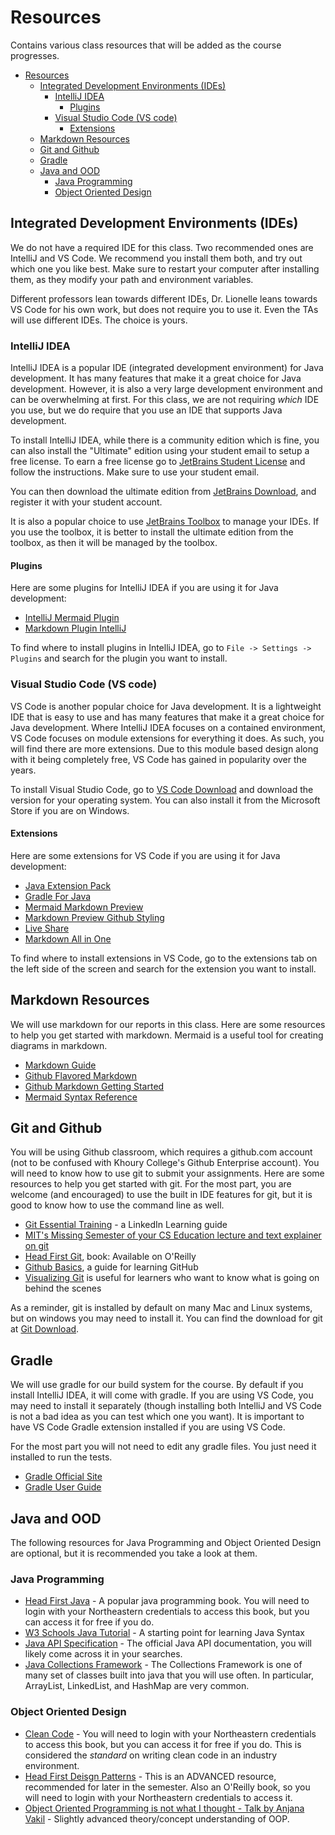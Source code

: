 # Resources

Contains various class resources that will be added as the course progresses.

- [Resources](#resources)
  - [Integrated Development Environments (IDEs)](#integrated-development-environments-ides)
    - [IntelliJ IDEA](#intellij-idea)
      - [Plugins](#plugins)
    - [Visual Studio Code (VS code)](#visual-studio-code-vs-code)
      - [Extensions](#extensions)
  - [Markdown Resources](#markdown-resources)
  - [Git and Github](#git-and-github)
  - [Gradle](#gradle)
  - [Java and OOD](#java-and-ood)
    - [Java Programming](#java-programming)
    - [Object Oriented Design](#object-oriented-design)


## Integrated Development Environments (IDEs)

We do not have a required IDE for this class. Two recommended ones are IntelliJ and VS Code. We recommend you install them both, and try out which one you like best. Make sure to restart your computer after installing them, as they modify your path and environment variables.

Different professors lean towards different IDEs, Dr. Lionelle leans towards VS Code for his own work, but does not require you to use it. Even the TAs will use different IDEs. The choice is yours. 

### IntelliJ IDEA

IntelliJ IDEA is a popular IDE (integrated development environment) for Java development. It has many features that make it a great choice for Java development. However, it is also a very large development environment and can be overwhelming at first. For this class, we are not requiring *which* IDE you use, but we do require that you use an IDE that supports Java development. 

To install IntelliJ IDEA, while there is a community edition which is fine, you can also install the "Ultimate" edition using your student email  to setup a free license. To earn a free license go to [JetBrains Student License](https://www.jetbrains.com/community/education/#students) and follow the instructions. Make sure to use your student email.

You can then download the ultimate edition from [JetBrains Download](https://www.jetbrains.com/idea/download/), and register it with your student account. 

It is also a popular choice to use [JetBrains Toolbox](https://www.jetbrains.com/toolbox-app/) to manage your IDEs. If you use the toolbox, it is better to install the ultimate edition from the toolbox, as then it will be managed by the toolbox. 


#### Plugins
Here are some plugins for IntelliJ IDEA if you are using it for Java development:

* [IntelliJ Mermaid Plugin](https://plugins.jetbrains.com/plugin/20146-mermaid)
* [Markdown Plugin IntelliJ](https://plugins.jetbrains.com/plugin/7793-markdown) 

To find where to install plugins in IntelliJ IDEA, go to `File -> Settings -> Plugins` and search for the plugin you want to install. 

### Visual Studio Code (VS code)

VS Code is another popular choice for Java development. It is a lightweight IDE that is easy to use and has many features that make it a great choice for Java development. Where IntelliJ IDEA focuses on a contained environment, VS Code focuses on module extensions for everything it does. As such, you will find there are more extensions. Due to this module based design along with it being completely free, VS Code has gained in popularity over the years. 




To install Visual Studio Code, go to [VS Code Download](https://code.visualstudio.com/download) and download the version for your operating system. You can also install it from the Microsoft Store if you are on Windows.

#### Extensions
Here are some extensions for VS Code if you are using it for Java development:

* [Java Extension Pack](https://marketplace.visualstudio.com/items?itemName=vscjava.vscode-java-pack) 
* [Gradle For Java](https://marketplace.visualstudio.com/items?itemName=vscjava.vscode-gradle)
* [Mermaid Markdown Preview](https://marketplace.visualstudio.com/items?itemName=bierner.markdown-mermaid)
* [Markdown Preview Github Styling](https://marketplace.visualstudio.com/items?itemName=bierner.markdown-preview-github-styles)
* [Live Share](https://marketplace.visualstudio.com/items?itemName=MS-vsliveshare.vsliveshare)
* [Markdown All in One](https://marketplace.visualstudio.com/items?itemName=yzhang.markdown-all-in-one)

To find where to install extensions in VS Code, go to the extensions tab on the left side of the screen and search for the extension you want to install.

## Markdown Resources

We will use markdown for our reports in this class. Here are some resources to help you get started with markdown. Mermaid is a useful tool for creating diagrams in markdown.

* [Markdown Guide](https://www.markdownguide.org/basic-syntax/)
* [Github Flavored Markdown](https://guides.github.com/features/mastering-markdown/)
* [Github Markdown Getting Started](https://docs.github.com/en/get-started/writing-on-github/getting-started-with-writing-and-formatting-on-github/basic-writing-and-formatting-syntax)
* [Mermaid Syntax Reference](https://mermaid.js.org/intro/syntax-reference.html) 


## Git and Github
You will be using Github classroom, which requires a github.com account (not to be confused with Khoury College's Github Enterprise account). You will need to know how to use git to submit your assignments. Here are some resources to help you get started with git. For the most part, you are welcome (and encouraged) to use the built in IDE features for git, but it is good to know how to use the command line as well.


* [Git Essential Training](https://www.linkedin.com/learning/git-essential-training-the-basics/use-git-version-control-software-to-manage-project-code) - a LinkedIn Learning guide
* [MIT's Missing Semester of your CS Education lecture and text explainer on git](https://missing.csail.mit.edu/2020/version-control/)
* [Head First Git](https://learning.oreilly.com/library/view/head-first-git/9781492092506/), book: Available on O'Reilly
* [Github Basics](https://guides.github.com/introduction/git-handbook/), a guide for learning GitHub
* [Visualizing Git](http://git-school.github.io/visualizing-git/) is useful for learners who want to know what is going on behind the scenes

As a reminder, git is installed by default on many Mac and Linux systems, but on windows you may need to install it. You can find the download for git at [Git Download](https://git-scm.com/downloads).

## Gradle

We will use gradle for our build system for the course. By default if you install IntelliJ IDEA, it will come with gradle. If you are using VS Code, you may need to install it separately (though installing both IntelliJ and VS Code is not a bad idea as you can test which one you want). It is important to have VS Code Gradle extension installed if you are using VS Code.

For the most part you will not need to edit any gradle files. You just need it installed to run the tests.

* [Gradle Official Site](https://gradle.org/) 
* [Gradle User Guide](https://docs.gradle.org/current/userguide/userguide.html)


## Java and OOD
The following resources for Java Programming and Object Oriented Design are optional, but it is recommended you take a look at them. 

### Java Programming
* [Head First Java](https://learning.oreilly.com/library/view/head-first-java/9781492091646/) - A popular java programming book. You will need to login with your Northeastern credentials to access this book, but you can access it for free if you do.
* [W3 Schools Java Tutorial](https://www.w3schools.com/java/) - A starting point for learning Java Syntax
* [Java API Specification](https://docs.oracle.com/en/java/javase/22/docs/api/index.html) - The official Java API documentation, you will likely come across it in your searches.
* [Java Collections Framework](https://docs.oracle.com/en/java/javase/22/docs/api/java.base/java/util/doc-files/coll-index.html) - The Collections Framework is one of many set of classes built into java that you will use often. In particular, ArrayList, LinkedList, and HashMap are very common.



### Object Oriented Design

* [Clean Code](https://learning.oreilly.com/library/view/clean-code-a/9780136083238/) - You will need to login with your Northeastern credentials to access this book, but you can access it for free if you do. This is considered the *standard* on writing clean code in an industry environment.
* [Head First Deisgn Patterns](https://learning.oreilly.com/library/view/head-first-design/9781492077992/) - This is an ADVANCED resource, recommended for later in the semester. Also an O'Reilly book, so you will need to login with your Northeastern credentials to access it.
* [Object Oriented Programming is not what I thought - Talk by Anjana Vakil](https://www.youtube.com/watch?v=TbP2B1ijWr8) - Slightly advanced theory/concept understanding of OOP.